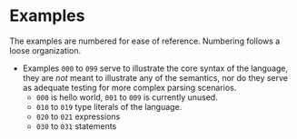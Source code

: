 # Examples

The examples are numbered for ease of reference. Numbering follows a loose organization.

- Examples `000` to `099` serve to illustrate the core syntax of the language, they are *not* meant to illustrate any of the semantics, nor do they serve as adequate testing for more complex parsing scenarios.
    - `000` is hello world, `001` to `009` is currently unused.
    - `010` to `019` type literals of the language.
    - `020` to `021` expressions
    - `030` to `031` statements

